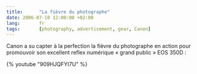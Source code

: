 ```yaml
---
title:      "La fièvre du photographe"
date: 2006-07-10 12:00:00 +02:00
lang:       fr
tags:       [photography, advertisement, gear, Canon]
---
```


Canon a su capter à la perfection la fièvre du photographe en action pour promouvoir son excellent reflex numérique « grand public » EOS 350D :

{% youtube "909HJQFYI7U" %}
